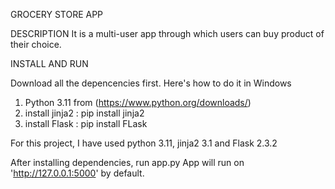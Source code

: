 GROCERY STORE APP

DESCRIPTION
It is a multi-user app through which users can buy product of their choice.


INSTALL AND RUN

Download all the depencencies first. Here's how to do it in Windows 
1. Python 3.11 from (https://www.python.org/downloads/)
2. install jinja2 : pip install jinja2
3. install Flask  : pip install FLask

For this project, I have used python 3.11, jinja2 3.1 and Flask 2.3.2

After installing dependencies, run app.py
App will run on 'http://127.0.0.1:5000' by default.





